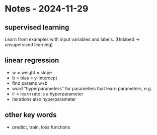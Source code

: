 # Notes - 2024-11-29

## supervised learning
Learn from examples with input variables and labels. (Unlabed -> unsupervised learning)

## linear regression
- w = weight = slope
- b = bias = y-intercept
- find params w+b
- word "hyperparameters" for parameters that learn parameters, e.g.
- lr = learn rate is a hyperparameter
- iterations also hyperparameter

## other key words
- predict, train, loss functions
